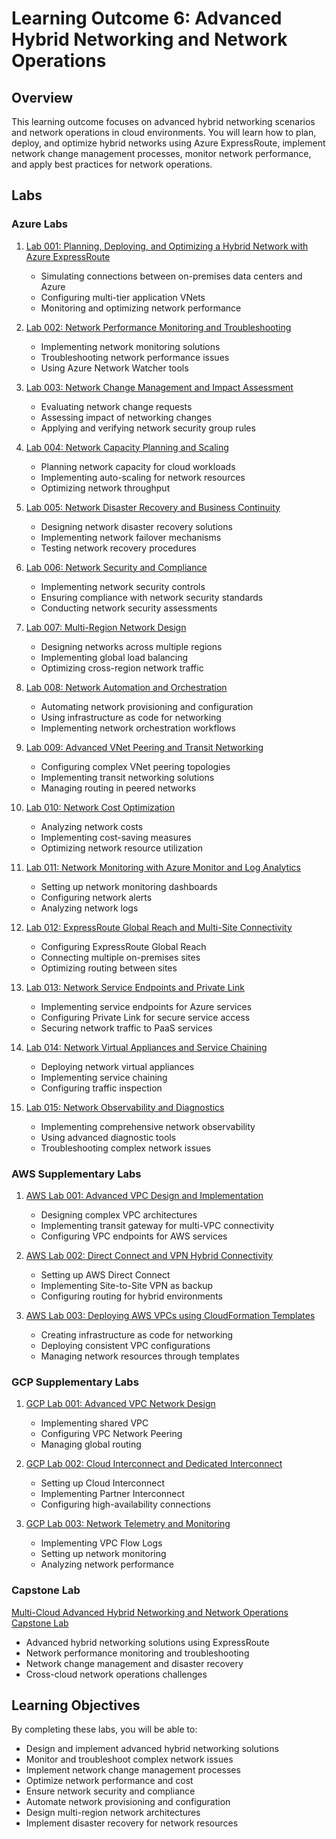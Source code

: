 # Learning Outcome 6: Advanced Hybrid Networking and Network Operations

## Overview

This learning outcome focuses on advanced hybrid networking scenarios and network operations in cloud environments. You will learn how to plan, deploy, and optimize hybrid networks using Azure ExpressRoute, implement network change management processes, monitor network performance, and apply best practices for network operations.

## Labs

### Azure Labs

1. [Lab 001: Planning, Deploying, and Optimizing a Hybrid Network with Azure ExpressRoute](labs/lab-001/README.md)
   - Simulating connections between on-premises data centers and Azure
   - Configuring multi-tier application VNets
   - Monitoring and optimizing network performance

2. [Lab 002: Network Performance Monitoring and Troubleshooting](labs/lab-002/README.md)
   - Implementing network monitoring solutions
   - Troubleshooting network performance issues
   - Using Azure Network Watcher tools

3. [Lab 003: Network Change Management and Impact Assessment](labs/lab-003/README.md)
   - Evaluating network change requests
   - Assessing impact of networking changes
   - Applying and verifying network security group rules

4. [Lab 004: Network Capacity Planning and Scaling](labs/lab-004/README.md)
   - Planning network capacity for cloud workloads
   - Implementing auto-scaling for network resources
   - Optimizing network throughput

5. [Lab 005: Network Disaster Recovery and Business Continuity](labs/lab-005/README.md)
   - Designing network disaster recovery solutions
   - Implementing network failover mechanisms
   - Testing network recovery procedures

6. [Lab 006: Network Security and Compliance](labs/lab-006/README.md)
   - Implementing network security controls
   - Ensuring compliance with network security standards
   - Conducting network security assessments

7. [Lab 007: Multi-Region Network Design](labs/lab-007/README.md)
   - Designing networks across multiple regions
   - Implementing global load balancing
   - Optimizing cross-region network traffic

8. [Lab 008: Network Automation and Orchestration](labs/lab-008/README.md)
   - Automating network provisioning and configuration
   - Using infrastructure as code for networking
   - Implementing network orchestration workflows

9. [Lab 009: Advanced VNet Peering and Transit Networking](labs/lab-009/README.md)
   - Configuring complex VNet peering topologies
   - Implementing transit networking solutions
   - Managing routing in peered networks

10. [Lab 010: Network Cost Optimization](labs/lab-010/README.md)
    - Analyzing network costs
    - Implementing cost-saving measures
    - Optimizing network resource utilization

11. [Lab 011: Network Monitoring with Azure Monitor and Log Analytics](labs/lab-011/README.md)
    - Setting up network monitoring dashboards
    - Configuring network alerts
    - Analyzing network logs

12. [Lab 012: ExpressRoute Global Reach and Multi-Site Connectivity](labs/lab-012/README.md)
    - Configuring ExpressRoute Global Reach
    - Connecting multiple on-premises sites
    - Optimizing routing between sites

13. [Lab 013: Network Service Endpoints and Private Link](labs/lab-013/README.md)
    - Implementing service endpoints for Azure services
    - Configuring Private Link for secure service access
    - Securing network traffic to PaaS services

14. [Lab 014: Network Virtual Appliances and Service Chaining](labs/lab-014/README.md)
    - Deploying network virtual appliances
    - Implementing service chaining
    - Configuring traffic inspection

15. [Lab 015: Network Observability and Diagnostics](labs/lab-015/README.md)
    - Implementing comprehensive network observability
    - Using advanced diagnostic tools
    - Troubleshooting complex network issues

### AWS Supplementary Labs

1. [AWS Lab 001: Advanced VPC Design and Implementation](labs/sup-aws/lab-001/README.md)
   - Designing complex VPC architectures
   - Implementing transit gateway for multi-VPC connectivity
   - Configuring VPC endpoints for AWS services

2. [AWS Lab 002: Direct Connect and VPN Hybrid Connectivity](labs/sup-aws/lab-002/README.md)
   - Setting up AWS Direct Connect
   - Implementing Site-to-Site VPN as backup
   - Configuring routing for hybrid environments

3. [AWS Lab 003: Deploying AWS VPCs using CloudFormation Templates](labs/sup-aws/lab-003/README.md)
   - Creating infrastructure as code for networking
   - Deploying consistent VPC configurations
   - Managing network resources through templates

### GCP Supplementary Labs

1. [GCP Lab 001: Advanced VPC Network Design](labs/sup-gcp/lab-001/README.md)
   - Implementing shared VPC
   - Configuring VPC Network Peering
   - Managing global routing

2. [GCP Lab 002: Cloud Interconnect and Dedicated Interconnect](labs/sup-gcp/lab-002/README.md)
   - Setting up Cloud Interconnect
   - Implementing Partner Interconnect
   - Configuring high-availability connections

3. [GCP Lab 003: Network Telemetry and Monitoring](labs/sup-gcp/lab-003/README.md)
   - Implementing VPC Flow Logs
   - Setting up network monitoring
   - Analyzing network performance

### Capstone Lab

[Multi-Cloud Advanced Hybrid Networking and Network Operations Capstone Lab](labs/lab-capstone/README.md)
   - Advanced hybrid networking solutions using ExpressRoute
   - Network performance monitoring and troubleshooting
   - Network change management and disaster recovery
   - Cross-cloud network operations challenges

## Learning Objectives

By completing these labs, you will be able to:

- Design and implement advanced hybrid networking solutions
- Monitor and troubleshoot complex network issues
- Implement network change management processes
- Optimize network performance and cost
- Ensure network security and compliance
- Automate network provisioning and configuration
- Design multi-region network architectures
- Implement disaster recovery for network resources